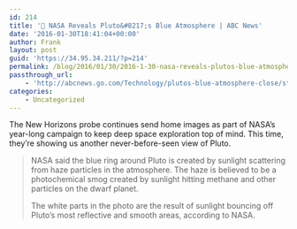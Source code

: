```yaml
---
id: 214
title: '🔗 NASA Reveals Pluto&#8217;s Blue Atmosphere | ABC News'
date: '2016-01-30T18:41:04+00:00'
author: Frank
layout: post
guid: 'https://34.95.34.211/?p=214'
permalink: /blog/2016/01/30/2016-1-30-nasa-reveals-plutos-blue-atmosphere-abc-news/
passthrough_url:
    - 'http://abcnews.go.com/Technology/plutos-blue-atmosphere-close/story?id=36594663&nwltr=abcn_tco'
categories:
    - Uncategorized
---
```


The New Horizons probe continues send home images as part of NASA’s year-long campaign to keep deep space exploration top of mind. This time, they’re showing us another never-before-seen view of Pluto.

> NASA said the blue ring around Pluto is created by sunlight scattering from haze particles in the atmosphere. The haze is believed to be a photochemical smog created by sunlight hitting methane and other particles on the dwarf planet.
> 
> The white parts in the photo are the result of sunlight bouncing off Pluto’s most reflective and smooth areas, according to NASA.

<div class="
          image-block-outer-wrapper
          layout-caption-below
          design-layout-inline
          
          
          
        " data-test="image-block-inline-outer-wrapper"><figure class="
              sqs-block-image-figure
              intrinsic
            " style="max-width:1024px;"><div class="image-block-wrapper" data-animation-override="" data-animation-role="image"><div class="sqs-image-shape-container-element
              
          
        
              has-aspect-ratio
            " style="
                position: relative;
                
                  padding-bottom:56%;
                
                overflow: hidden;
              "><noscript>![image.jpg](https://images.squarespace-cdn.com/content/v1/5070e334e4b00907bc18faef/1454179217902-S9FDL11CUCPX4OZ139XP/image.jpg)</noscript>![image.jpg](https://images.squarespace-cdn.com/content/v1/5070e334e4b00907bc18faef/1454179217902-S9FDL11CUCPX4OZ139XP/image.jpg)</div></div></figure></div>Pluto’s Blue Atmosphere Up Close | [ABC News](http://abcnews.go.com/Technology/plutos-blue-atmosphere-close/story?id=36594663&nwltr=abcn_tco)